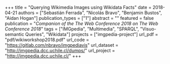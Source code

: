 +++
title = "Querying Wikimedia Images using Wikidata Facts"
date = 2018-04-21
authors = ["Sebastián Ferrada", "Nicolás Bravo", "Benjamin Bustos", "Aidan Hogan"]
publication_types = ["1"]
abstract = ""
featured = false
publication = "*Companion of the The Web Conference 2018 on The Web Conference 2018*"
tags = ["IMGpedia", "Multimedia", "SPARQL", "Visuo-semantic Queries", "Wikidata"]
projects = ["imgpedia-project"]
url_pdf = "pdf/wikiworkshop2018.pdf"
url_code = "https://gitlab.com/nbravo/imgpediavis"
url_dataset = "http://imgpedia.dcc.uchile.cl/dumps/"
url_project = "http://imgpedia.dcc.uchile.cl/"
+++

